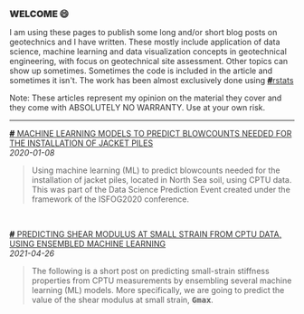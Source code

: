<body style="color: #2F2F2F;">
  
<h2 style="font-size: 16px; font-weight: 900;">WELCOME 😄</h2>  

<p>I am using these pages to publish some long and/or short blog posts on geotechnics and I have written. These mostly include application of data science, machine learning and data visualization concepts in geotechnical engineering, with focus on geotechnical site assessment. Other topics can show up sometimes. Sometimes the code is included in the article and sometimes it isn't. The work has been almost exclusively done using <a style="color: #2F2F2F;" href="https://www.r-project.org/" target="_blank"><span style="color: #2F2F2F; font-weight: 900;">#</span>rstats</a></p>
<p>Note: These articles represent my opinion on the material they cover and they come with ABSOLUTELY NO WARRANTY. Use at your own risk.</p>
 
<hr>    
 
<p style="font-weight: normal;"><a style="color:#2F2F2F; text-transform: uppercase;" href="https://erdirstats.github.io/isfog-2020-final.html" target="_blank"><span style="color: #2F2F2F; font-weight: 900;">#</span> Machine learning models to predict blowcounts needed for the installation of jacket piles</a><br><span style="font-style: italic; font-weight: normal;">2020-01-08</span></p> 
<blockquote style="font-style: normal;">Using machine learning (ML) to predict blowcounts needed for the installation of jacket piles, located in North Sea soil, using CPTU data. This was part of the Data Science Prediction Event created under the framework of the ISFOG2020 conference.</blockquote> 
 
<br>    
 
<p style="font-weight: normal;"><a style="color:#2F2F2F; text-transform: uppercase;" href="https://erdirstats.github.io/small-strain-stiffness-final-02.html" target="_blank"><span style="color: #2F2F2F; font-weight: 900;">#</span> Predicting shear modulus at small strain from CPTU data, using ensembled machine learning</a><br><span style="font-style: italic; font-weight: normal;">2021-04-26</span></p> 
<blockquote style="font-style: normal;">The following is a short post on predicting small-strain stiffness properties from CPTU measurements by ensembling several machine learning (ML) models. More specifically, we are going to predict the value of the shear modulus at small strain, <span style="font-family: monospace; font-weight: 900; background-color: #F7F7F7">Gmax</span>.</blockquote> 

</body>
